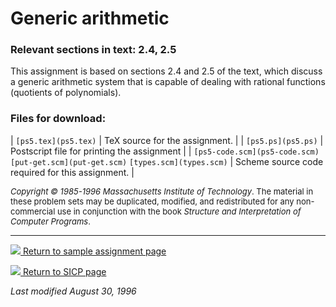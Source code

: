 # Generic arithmetic

### Relevant sections in text: 2.4, 2.5

This assignment is based on sections 2.4 and 2.5 of the text, which discuss a generic arithmetic system that is capable of dealing with rational functions (quotients of polynomials).

### Files for download:

| `[ps5.tex](ps5.tex)` | TeX source for the assignment. |
| `[ps5.ps](ps5.ps)` | Postscript file for printing the assignment |
| `[ps5-code.scm](ps5-code.scm)`
`[put-get.scm](put-get.scm)`
`[types.scm](types.scm)` | Scheme source code required for this assignment. |

<font size="-1">_Copyright © 1985-1996 Massachusetts Institute of Technology_.
The material in these problem sets may be duplicated, modified, and redistributed for any non-commercial use in conjunction with the book _Structure and Interpretation of Computer Programs_.</font>

* * *

[![](../back.gif) Return to sample assignment page](../../psets)

[![](../back.gif) Return to SICP page](/sicp)

_Last modified August 30, 1996_
